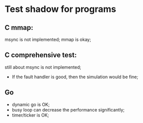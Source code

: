 # Test shadow for programs
## C mmap:
msync is not implemented;
mmap is okay;

## C comprehensive test:
still about msync is not implemented;

- If the fault handler is good, then the simulation would be fine;

## Go
- dynamic go is OK;
- busy loop can decrease the performance significantly;
- timer/ticker is OK;

